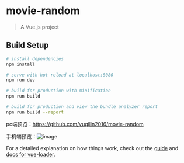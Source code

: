 # movie-random

> A Vue.js project

## Build Setup

``` bash
# install dependencies
npm install

# serve with hot reload at localhost:8080
npm run dev

# build for production with minification
npm run build

# build for production and view the bundle analyzer report
npm run build --report
```
pc端预览：https://github.com/yuqilin2016/movie-random

手机端预览：![image](https://github.com/yuqilin2016/movie-random/static/QR-code.png)

For a detailed explanation on how things work, check out the [guide](http://vuejs-templates.github.io/webpack/) and [docs for vue-loader](http://vuejs.github.io/vue-loader).
